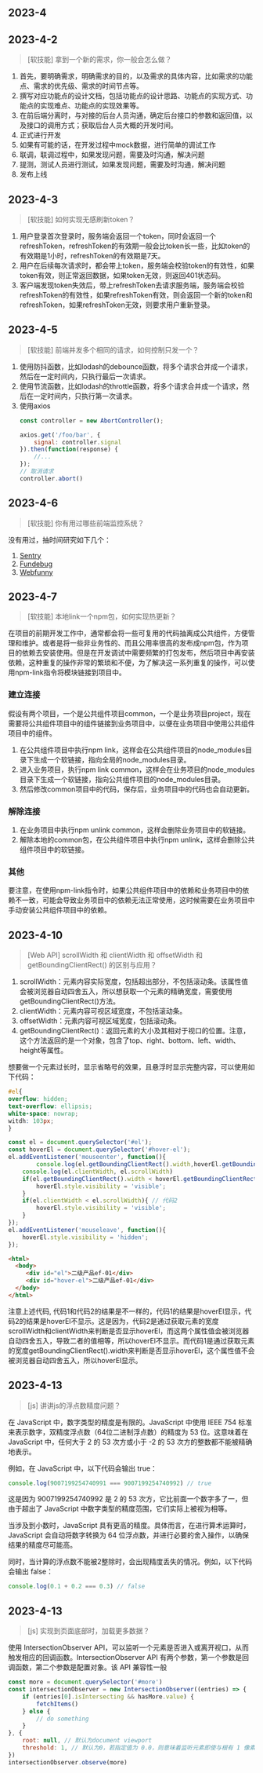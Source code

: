 ## 2023-4

## 2023-4-2

> [软技能] 拿到一个新的需求，你一般会怎么做？

1. 首先，要明确需求，明确需求的目的，以及需求的具体内容，比如需求的功能点、需求的优先级、需求的时间节点等。
2. 撰写对应功能点的设计文档，包括功能点的设计思路、功能点的实现方式、功能点的实现难点、功能点的实现效果等。
3. 在前后端分离时，与对接的后台人员沟通，确定后台接口的参数和返回值，以及接口的调用方式；获取后台人员大概的开发时间。
4. 正式进行开发
5. 如果有可能的话，在开发过程中mock数据，进行简单的调试工作
6. 联调，联调过程中，如果发现问题，需要及时沟通，解决问题
7. 提测，测试人员进行测试，如果发现问题，需要及时沟通，解决问题
8. 发布上线

## 2023-4-3 

> [软技能] 如何实现无感刷新token？

1. 用户登录首次登录时，服务端会返回一个token，同时会返回一个refreshToken，refreshToken的有效期一般会比token长一些，比如token的有效期是1小时，refreshToken的有效期是7天。
2. 用户在后续每次请求时，都会带上token，服务端会校验token的有效性，如果token有效，则正常返回数据，如果token无效，则返回401状态码。
3. 客户端发现token失效后，带上refreshToken去请求服务端，服务端会校验refreshToken的有效性，如果refreshToken有效，则会返回一个新的token和refreshToken，如果refreshToken无效，则要求用户重新登录。

## 2023-4-5

> [软技能] 前端并发多个相同的请求，如何控制只发一个？

1. 使用防抖函数，比如lodash的debounce函数，将多个请求合并成一个请求，然后在一定时间内，只执行最后一次请求。
2. 使用节流函数，比如lodash的throttle函数，将多个请求合并成一个请求，然后在一定时间内，只执行第一次请求。
3. 使用axios
    ```js
    const controller = new AbortController();

    axios.get('/foo/bar', {
        signal: controller.signal
    }).then(function(response) {
        //...
    });
    // 取消请求
    controller.abort()
    ```

## 2023-4-6

> [软技能] 你有用过哪些前端监控系统？

没有用过，抽时间研究如下几个：
1. [Sentry](https://sentry.io/welcome/)
2. [Fundebug](https://www.fundebug.com/)
3. [Webfunny](https://www.webfunny.cn/)

## 2023-4-7

> [软技能] 本地link一个npm包，如何实现热更新？

在项目的前期开发工作中，通常都会将一些可复用的代码抽离成公共组件，方便管理和维护。或者是将一些非业务性的、而且公用率很高的发布成npm包，作为项目的依赖去安装使用。但是在开发调试中需要频繁的打包发布，然后项目中再安装依赖，这种重复的操作非常的繁琐和不便，为了解决这一系列重复的操作，可以使用npm-link指令将模块链接到项目中。

### 建立连接

假设有两个项目，一个是公共组件项目common，一个是业务项目project，现在需要将公共组件项目中的组件链接到业务项目中，以便在业务项目中使用公共组件项目中的组件。

1. 在公共组件项目中执行npm link，这样会在公共组件项目的node_modules目录下生成一个软链接，指向全局的node_modules目录。
2. 进入业务项目，执行npm link common，这样会在业务项目的node_modules目录下生成一个软链接，指向公共组件项目的node_modules目录。
3. 然后修改common项目中的代码，保存后，业务项目中的代码也会自动更新。

### 解除连接

1. 在业务项目中执行npm unlink common，这样会删除业务项目中的软链接。
2. 解除本地的common包，在公共组件项目中执行npm unlink，这样会删除公共组件项目中的软链接。

### 其他
要注意，在使用npm-link指令时，如果公共组件项目中的依赖和业务项目中的依赖不一致，可能会导致业务项目中的依赖无法正常使用，这时候需要在业务项目中手动安装公共组件项目中的依赖。

## 2023-4-10

> [Web API] scrollWidth 和 clientWidth 和 offsetWidth 和getBoundingClientRect() 的区别与应用？

1. scrollWidth：元素内容实际宽度，包括超出部分，不包括滚动条。该属性值会被浏览器自动四舍五入，所以想获取一个元素的精确宽度，需要使用getBoundingClientRect()方法。
2. clientWidth：元素内容可视区域宽度，不包括滚动条。
3. offsetWidth：元素内容可视区域宽度，包括滚动条。
4. getBoundingClientRect()：返回元素的大小及其相对于视口的位置。注意，这个方法返回的是一个对象，包含了top、right、bottom、left、width、height等属性。

想要做一个元素过长时，显示省略号的效果，且悬浮时显示完整内容，可以使用如下代码：
```css
#el{
overflow: hidden;
text-overflow: ellipsis;
white-space: nowrap;
witdh: 103px;
}
```
```js
const el = document.querySelector('#el');
const hoverEl = document.querySelector('#hover-el');
el.addEventListener('mouseenter', function(){
		console.log(el.getBoundingClientRect().width,hoverEl.getBoundingClientRect().width )
    console.log(el.clientWidth, el.scrollWidth)
    if(el.getBoundingClientRect().width < hoverEl.getBoundingClientRect().width){ // 代码1
        hoverEl.style.visibility = 'visible';
    }
    if(el.clientWidth < el.scrollWidth){ // 代码2
        hoverEl.style.visibility = 'visible';
    }
});
el.addEventListener('mouseleave', function(){
    hoverEl.style.visibility = 'hidden';
});
```
```html
<html>
  <body>
     <div id="el">二级产品ef-01</div>
     <div id="hover-el">二级产品ef-01</div>
  </body>
</html>
```

注意上述代码, 代码1和代码2的结果是不一样的，代码1的结果是hoverEl显示，代码2的结果是hoverEl不显示。这是因为，代码2是通过获取元素的宽度scrollWidth和clientWidth来判断是否显示hoverEl，而这两个属性值会被浏览器自动四舍五入，导致二者的值相等，所以hoverEl不显示。而代码1是通过获取元素的宽度getBoundingClientRect().width来判断是否显示hoverEl，这个属性值不会被浏览器自动四舍五入，所以hoverEl显示。

## 2023-4-13

> [js] 讲讲js的浮点数精度问题？

在 JavaScript 中，数字类型的精度是有限的。JavaScript 中使用 IEEE 754 标准来表示数字，双精度浮点数（64位二进制浮点数）的精度为 53 位。这意味着在 JavaScript 中，任何大于 2 的 53 次方或小于 -2 的 53 次方的整数都不能被精确地表示。

例如，在 JavaScript 中，以下代码会输出 true：
```js
console.log(9007199254740991 === 9007199254740992) // true
```

这是因为 9007199254740992 是 2 的 53 次方，它比前面一个数字多了一，但由于超出了 JavaScript 中数字类型的精度范围，它们实际上被视为相等。

当涉及到小数时，JavaScript 具有更高的精度。具体而言，在进行算术运算时，JavaScript 会自动将数字转换为 64 位浮点数，并进行必要的舍入操作，以确保结果的精度尽可能高。

同时，当计算的浮点数不能被2整除时，会出现精度丢失的情况。例如，以下代码会输出 false：
```js
console.log(0.1 + 0.2 === 0.3) // false
```

## 2023-4-13

> [js] 实现到页面底部时，加载更多数据？

使用 IntersectionObserver API，可以监听一个元素是否进入或离开视口，从而触发相应的回调函数。IntersectionObserver API 有两个参数，第一个参数是回调函数，第二个参数是配置对象。该 API 兼容性一般

```js
const more = document.querySelector('#more')
const intersectionObserver = new IntersectionObserver((entries) => {
    if (entries[0].isIntersecting && hasMore.value) {
        fetchItems()
    } else {
        // do something
    }
}, {
    root: null, // 默认为document viewport
    threshold: 1, // 默认为0，若指定值为 0.0，则意味着监听元素即使与根有 1 像素交叉，此元素也会被视为可见。若指定值为 1.0，则意味着整个元素都在可见范围内时才算可见。
})
intersectionObserver.observe(more)
```
